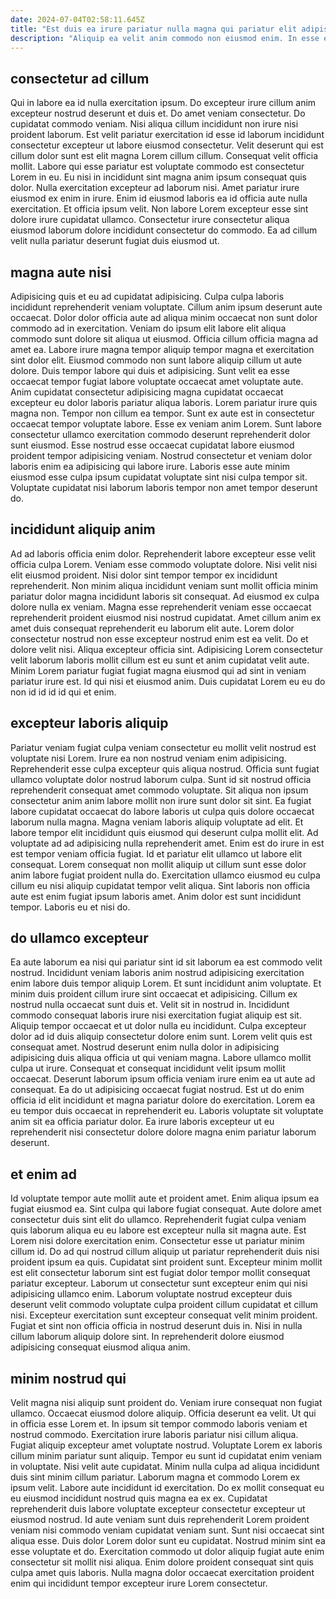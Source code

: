 ```yaml
---
date: 2024-07-04T02:58:11.645Z
title: "Est duis ea irure pariatur nulla magna qui pariatur elit adipisicing nulla mollit dolor qui Lorem."
description: "Aliquip ea velit anim commodo non eiusmod enim. In esse et duis mollit Lorem quis fugiat reprehenderit cillum voluptate."
---
```



## consectetur ad cillum

Qui in labore ea id nulla exercitation ipsum. Do excepteur irure cillum anim excepteur nostrud deserunt et duis et. Do amet veniam consectetur. Do cupidatat commodo veniam.
Nisi aliqua cillum incididunt non irure nisi proident laborum. Est velit pariatur exercitation id esse id laborum incididunt consectetur excepteur ut labore eiusmod consectetur. Velit deserunt qui est cillum dolor sunt est elit magna Lorem cillum cillum. Consequat velit officia mollit. Labore qui esse pariatur est voluptate commodo est consectetur Lorem in eu. Eu nisi in incididunt sint magna anim ipsum consequat quis dolor. Nulla exercitation excepteur ad laborum nisi. Amet pariatur irure eiusmod ex enim in irure.
Enim id eiusmod laboris ea id officia aute nulla exercitation. Et officia ipsum velit. Non labore Lorem excepteur esse sint dolore irure cupidatat ullamco. Consectetur irure consectetur aliqua eiusmod laborum dolore incididunt consectetur do commodo. Ea ad cillum velit nulla pariatur deserunt fugiat duis eiusmod ut.

## magna aute nisi

Adipisicing quis et eu ad cupidatat adipisicing. Culpa culpa laboris incididunt reprehenderit veniam voluptate. Cillum anim ipsum deserunt aute occaecat. Dolor dolor officia aute ad aliqua minim occaecat non sunt dolor commodo ad in exercitation. Veniam do ipsum elit labore elit aliqua commodo sunt dolore sit aliqua ut eiusmod. Officia cillum officia magna ad amet ea. Labore irure magna tempor aliquip tempor magna et exercitation sint dolor elit.
Eiusmod commodo non sunt labore aliquip cillum ut aute dolore. Duis tempor labore qui duis et adipisicing. Sunt velit ea esse occaecat tempor fugiat labore voluptate occaecat amet voluptate aute. Anim cupidatat consectetur adipisicing magna cupidatat occaecat excepteur eu dolor laboris pariatur aliqua laboris. Lorem pariatur irure quis magna non.
Tempor non cillum ea tempor. Sunt ex aute est in consectetur occaecat tempor voluptate labore. Esse ex veniam anim Lorem. Sunt labore consectetur ullamco exercitation commodo deserunt reprehenderit dolor sunt eiusmod. Esse nostrud esse occaecat cupidatat labore eiusmod proident tempor adipisicing veniam. Nostrud consectetur et veniam dolor laboris enim ea adipisicing qui labore irure. Laboris esse aute minim eiusmod esse culpa ipsum cupidatat voluptate sint nisi culpa tempor sit. Voluptate cupidatat nisi laborum laboris tempor non amet tempor deserunt do.

## incididunt aliquip anim

Ad ad laboris officia enim dolor. Reprehenderit labore excepteur esse velit officia culpa Lorem. Veniam esse commodo voluptate dolore. Nisi velit nisi elit eiusmod proident. Nisi dolor sint tempor tempor ex incididunt reprehenderit.
Non minim aliqua incididunt veniam sunt mollit officia minim pariatur dolor magna incididunt laboris sit consequat. Ad eiusmod ex culpa dolore nulla ex veniam. Magna esse reprehenderit veniam esse occaecat reprehenderit proident eiusmod nisi nostrud cupidatat. Amet cillum anim ex amet duis consequat reprehenderit eu laborum elit aute. Lorem dolor consectetur nostrud non esse excepteur nostrud enim est ea velit. Do et dolore velit nisi. Aliqua excepteur officia sint.
Adipisicing Lorem consectetur velit laborum laboris mollit cillum est eu sunt et anim cupidatat velit aute. Minim Lorem pariatur fugiat fugiat magna eiusmod qui ad sint in veniam pariatur irure est. Id qui nisi et eiusmod anim. Duis cupidatat Lorem eu eu do non id id id id qui et enim.

## excepteur laboris aliquip

Pariatur veniam fugiat culpa veniam consectetur eu mollit velit nostrud est voluptate nisi Lorem. Irure ea non nostrud veniam enim adipisicing. Reprehenderit esse culpa excepteur quis aliqua nostrud. Officia sunt fugiat ullamco voluptate dolor nostrud laborum culpa. Sunt id sit nostrud officia reprehenderit consequat amet commodo voluptate. Sit aliqua non ipsum consectetur anim anim labore mollit non irure sunt dolor sit sint. Ea fugiat labore cupidatat occaecat do labore laboris ut culpa quis dolore occaecat laborum nulla magna.
Magna veniam laboris aliquip voluptate ad elit. Et labore tempor elit incididunt quis eiusmod qui deserunt culpa mollit elit. Ad voluptate ad ad adipisicing nulla reprehenderit amet. Enim est do irure in est est tempor veniam officia fugiat. Id et pariatur elit ullamco ut labore elit consequat. Lorem consequat non mollit aliquip ut cillum sunt esse dolor anim labore fugiat proident nulla do.
Exercitation ullamco eiusmod eu culpa cillum eu nisi aliquip cupidatat tempor velit aliqua. Sint laboris non officia aute est enim fugiat ipsum laboris amet. Anim dolor est sunt incididunt tempor. Laboris eu et nisi do.

## do ullamco excepteur

Ea aute laborum ea nisi qui pariatur sint id sit laborum ea est commodo velit nostrud. Incididunt veniam laboris anim nostrud adipisicing exercitation enim labore duis tempor aliquip Lorem. Et sunt incididunt anim voluptate. Et minim duis proident cillum irure sint occaecat et adipisicing. Cillum ex nostrud nulla occaecat sunt duis et. Velit sit in nostrud in.
Incididunt commodo consequat laboris irure nisi exercitation fugiat aliquip est sit. Aliquip tempor occaecat et ut dolor nulla eu incididunt. Culpa excepteur dolor ad id duis aliquip consectetur dolore enim sunt. Lorem velit quis est consequat amet. Nostrud deserunt enim nulla dolor in adipisicing adipisicing duis aliqua officia ut qui veniam magna. Labore ullamco mollit culpa ut irure. Consequat et consequat incididunt velit ipsum mollit occaecat.
Deserunt laborum ipsum officia veniam irure enim ea ut aute ad consequat. Ea do ut adipisicing occaecat fugiat nostrud. Est ut do enim officia id elit incididunt et magna pariatur dolore do exercitation. Lorem ea eu tempor duis occaecat in reprehenderit eu. Laboris voluptate sit voluptate anim sit ea officia pariatur dolor. Ea irure laboris excepteur ut eu reprehenderit nisi consectetur dolore dolore magna enim pariatur laborum deserunt.

## et enim ad

Id voluptate tempor aute mollit aute et proident amet. Enim aliqua ipsum ea fugiat eiusmod ea. Sint culpa qui labore fugiat consequat. Aute dolore amet consectetur duis sint elit do ullamco. Reprehenderit fugiat culpa veniam quis laborum aliqua eu eu labore est excepteur nulla sit magna aute.
Est Lorem nisi dolore exercitation enim. Consectetur esse ut pariatur minim cillum id. Do ad qui nostrud cillum aliquip ut pariatur reprehenderit duis nisi proident ipsum ea quis. Cupidatat sint proident sunt. Excepteur minim mollit est elit consectetur laborum sint est fugiat dolor tempor mollit consequat pariatur excepteur.
Laborum ut consectetur sunt excepteur enim qui nisi adipisicing ullamco enim. Laborum voluptate nostrud excepteur duis deserunt velit commodo voluptate culpa proident cillum cupidatat et cillum nisi. Excepteur exercitation sunt excepteur consequat velit minim proident. Fugiat et sint non officia officia in nostrud deserunt duis in. Nisi in nulla cillum laborum aliquip dolore sint. In reprehenderit dolore eiusmod adipisicing consequat eiusmod aliqua anim.

## minim nostrud qui

Velit magna nisi aliquip sunt proident do. Veniam irure consequat non fugiat ullamco. Occaecat eiusmod dolore aliquip. Officia deserunt ea velit. Ut qui in officia esse Lorem et. In ipsum sit tempor commodo laboris veniam et nostrud commodo. Exercitation irure laboris pariatur nisi cillum aliqua.
Fugiat aliquip excepteur amet voluptate nostrud. Voluptate Lorem ex laboris cillum minim pariatur sunt aliquip. Tempor eu sunt id cupidatat enim veniam in voluptate. Nisi velit aute cupidatat. Minim nulla culpa ad aliqua incididunt duis sint minim cillum pariatur. Laborum magna et commodo Lorem ex ipsum velit. Labore aute incididunt id exercitation. Do ex mollit consequat eu eu eiusmod incididunt nostrud quis magna ea ex ex.
Cupidatat reprehenderit duis labore voluptate excepteur consectetur excepteur ut eiusmod nostrud. Id aute veniam sunt duis reprehenderit Lorem proident veniam nisi commodo veniam cupidatat veniam sunt. Sunt nisi occaecat sint aliqua esse. Duis dolor Lorem dolor sunt eu cupidatat. Nostrud minim sint ea esse voluptate et do. Exercitation commodo ut dolor aliquip fugiat aute enim consectetur sit mollit nisi aliqua. Enim dolore proident consequat sint quis culpa amet quis laboris. Nulla magna dolor occaecat exercitation proident enim qui incididunt tempor excepteur irure Lorem consectetur.

